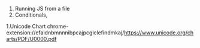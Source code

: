 1. Running JS from a file
2. Conditionals,

1.Unicode Chart
chrome-extension://efaidnbmnnnibpcajpcglclefindmkaj/https://www.unicode.org/charts/PDF/U0000.pdf
